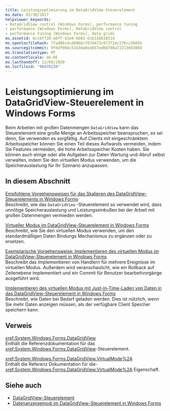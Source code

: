 ```yaml
---
title: Leistungsoptimierung im DataGridView-Steuerelement
ms.date: 03/30/2017
helpviewer_keywords:
- DataGridView control [Windows Forms], performance tuning
- performance [Windows Forms], DataGridView control
- performance tuning [Windows Forms], data grids
ms.assetid: 6ccbff28-a0ff-41e4-b601-61b31b61851d
ms.openlocfilehash: 77ad86c4cd606bcf074473c97371ec27bcc5605b
ms.sourcegitcommit: 9f6df084c53a3da0ea657ed0d708a72213683084
ms.translationtype: MT
ms.contentlocale: de-DE
ms.lasthandoff: 12/09/2020
ms.locfileid: "96976228"
---
```

# <a name="performance-tuning-in-the-windows-forms-datagridview-control"></a>Leistungsoptimierung im DataGridView-Steuerelement in Windows Forms
Beim Arbeiten mit großen Datenmengen `DataGridView` kann das Steuerelement eine große Menge an Arbeitsspeicher beanspruchen, es sei denn, Sie verwenden es sorgfältig. Auf Clients mit eingeschränktem Arbeitsspeicher können Sie einen Teil dieses Aufwands vermeiden, indem Sie Features vermeiden, die hohe Arbeitsspeicher Kosten haben. Sie können auch einige oder alle Aufgaben zur Daten Wartung und-Abruf selbst verwalten, indem Sie den virtuellen Modus verwenden, um die Speicherauslastung für Ihr Szenario anzupassen.  
  
## <a name="in-this-section"></a>In diesem Abschnitt  
 [Empfohlene Vorgehensweisen für das Skalieren des DataGridView-Steuerelements in Windows Forms](best-practices-for-scaling-the-windows-forms-datagridview-control.md)  
 Beschreibt, wie das `DataGridView` -Steuerelement so verwendet wird, dass unnötige Speicherauslastung und Leistungseinbußen bei der Arbeit mit großen Datenmengen vermieden werden.  
  
 [Virtueller Modus im DataGridView-Steuerelement in Windows Forms](virtual-mode-in-the-windows-forms-datagridview-control.md)  
 Beschreibt, wie Sie den virtuellen Modus verwenden, um den standardmäßigen Daten Bindungs Mechanismus zu ergänzen oder zu ersetzen.  
  
 [Exemplarische Vorgehensweise: Implementieren des virtuellen Modus im DataGridView-Steuerelement in Windows Forms](implementing-virtual-mode-wf-datagridview-control.md)  
 Beschreibt das Implementieren von Handlern für mehrere Ereignisse im virtuellen Modus. Außerdem wird veranschaulicht, wie ein Rollback auf Zeilenebene implementiert und ein Commit für Benutzer bearbeitvorgänge ausgeführt wird.  
  
 [Implementieren des virtuellen Modus mit Just-In-Time-Laden von Daten in das DataGridView-Steuerelement in Windows Forms](implementing-virtual-mode-jit-data-loading-in-the-datagrid.md)  
 Beschreibt, wie Daten bei Bedarf geladen werden. Dies ist nützlich, wenn Sie mehr Daten anzeigen müssen, als der verfügbare Client Speicher speichern kann.  
  
## <a name="reference"></a>Verweis  
 <xref:System.Windows.Forms.DataGridView>  
 Enthält die Referenzdokumentation für das <xref:System.Windows.Forms.DataGridView>-Steuerelement.  
  
 <xref:System.Windows.Forms.DataGridView.VirtualMode%2A>  
 Enthält die Referenz Dokumentation für die- <xref:System.Windows.Forms.DataGridView.VirtualMode%2A> Eigenschaft.  
  
## <a name="see-also"></a>Siehe auch

- [DataGridView-Steuerelement](datagridview-control-windows-forms.md)
- [Datenanzeigemodi im DataGridView-Steuerelement in Windows Forms](data-display-modes-in-the-windows-forms-datagridview-control.md)
